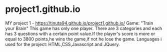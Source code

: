 # project1.github.io

MY  project 1 - https://tinuta94.github.io/project1.github.io/
Game: "Train your Brain"
This game has only one player.
There are 3 categories and each has 3 questions with a certain point value.If the player's score is more or equal to 3800 points,he wins the game,if not he lose the game.
Languages i used for the project: HTML,CSS,Javascript and JQuery.

